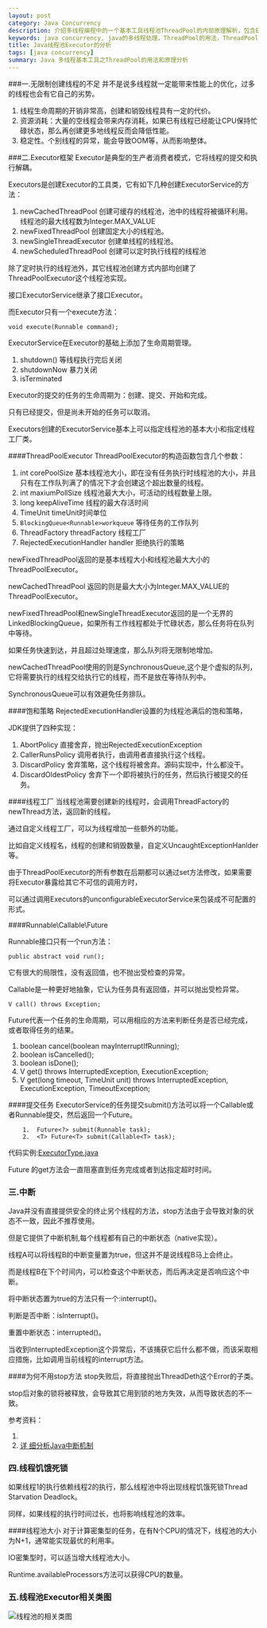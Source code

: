 ```yaml
---
layout: post
category: Java Concurrency
description: 介绍多线程编程中的一个基本工具线程池ThreadPool的内部原理解析，包含ExecutorService原理和Executor原理。
keywords: java concurrency, java的多线程处理，ThreadPool的用法，ThreadPool的源代码分析和ThreadPool的主要方法以及原理分析，Executors的用法，Executors的源代码分析和Executors的主要方法以及原理分析，
title: Java线程池Executor的分析
tags: [java concurrency]
summary: Java 多线程基本工具之ThreadPool的用法和原理分析
---
```



###一.无限制创建线程的不足
并不是说多线程就一定能带来性能上的优化，过多的线程也会有它自己的劣势。

1.	线程生命周期的开销非常高，创建和销毁线程具有一定的代价。
2.	资源消耗：大量的空线程会带来内存消耗，如果已有线程已经能让CPU保持忙碌状态，那么再创建更多地线程反而会降低性能。
3.	稳定性。个别线程的异常，能会导致OOM等，从而影响整体。

###二.Executor框架
Executor是典型的生产者消费者模式，它将线程的提交和执行解耦。

Executors是创建Executor的工具类，它有如下几种创建ExecutorService的方法：

1.	newCachedThreadPool 创建可缓存的线程池，池中的线程将被循环利用。线程池的最大线程数为Integer.MAX_VALUE
2.	newFixedThreadPool  创建固定大小的线程池。
3.	newSingleThreadExecutor 创建单线程的线程池。
4.	newScheduledThreadPool 创建可以定时执行线程的线程池

除了定时执行的线程池外，其它线程池创建方式内部均创建了ThreadPoolExecutor这个线程池实现。

接口ExecutorService继承了接口Executor。

而Executor只有一个execute方法：

    void execute(Runnable command);
    

ExecutorService在Executor的基础上添加了生命周期管理。

1.	shutdown() 等线程执行完后关闭
2.	shutdownNow 暴力关闭
3.	isTerminated

Executor的提交的任务的生命周期为：创建、提交、开始和完成。

只有已经提交，但是尚未开始的任务可以取消。

Executors创建的ExecutorService基本上可以指定线程池的基本大小和指定线程工厂类。

####ThreadPoolExecutor
ThreadPoolExecutor的构造函数包含几个参数：

1.	int corePoolSize 基本线程池大小，即在没有任务执行时线程池的大小，并且只有在工作队列满了的情况下才会创建这个超出数量的线程。
2.	int maxiumPollSize 线程池最大大小，可活动的线程数量上限。
3.	long keepAliveTime 线程的最大存活时间
4.	TimeUnit timeUnit时间单位
5.	`BlockingQueue<Runnable>workqueue` 等待任务的工作队列
6.	ThreadFactory threadFactory 线程工厂
7.	RejectedExecutionHandler handler 拒绝执行的策略

newFixedThreadPool返回的是基本线程大小和线程池最大大小的ThreadPoolExecutor。

newCachedThreadPool 返回的则是最大大小为Integer.MAX_VALUE的ThreadPoolExecutor。


newFixedThreadPool和newSingleThreadExecutor返回的是一个无界的LinkedBlockingQueue，如果所有工作线程都处于忙碌状态，那么任务将在队列中等待。

如果任务快速到达，并且超过处理速度，那么队列将无限制地增加。

newCachedThreadPool使用的则是SynchronousQueue,这个是个虚拟的队列，它将需要执行的线程交给执行它的线程，而不是放在等待队列中。

SynchronousQueue可以有效避免任务排队。

####饱和策略
RejectedExecutionHandler设置的为线程池满后的饱和策略，

JDK提供了四种实现：

1.	AbortPolicy 直接舍弃，抛出RejectedExecutionException
2.	CallerRunsPolicy 调用者执行，由调用者直接执行这个线程。
3.	DiscardPolicy 舍弃策略，这个线程将被舍弃。源码实现中，什么都没干。
4.	DiscardOldestPolicy 舍弃下一个即将被执行的任务，然后执行被提交的任务。

####线程工厂
当线程池需要创建新的线程时，会调用ThreadFactory的newThread方法，返回新的线程。

通过自定义线程工厂，可以为线程增加一些额外的功能。

比如自定义线程名，线程的创建和销毁数量，自定义UncaughtExceptionHanlder等。

由于ThreadPoolExecutor的所有参数在后期都可以通过set方法修改，如果需要将Executor暴露给其它不可信的调用方时，

可以通过调用Executors的unconfigurableExecutorService来包装成不可配置的形式。



####Runnable\Callable\Future

Runnable接口只有一个run方法：

	public abstract void run();
	
它有很大的局限性，没有返回值，也不抛出受检查的异常。


Callable是一种更好地抽象，它认为任务具有返回值，并可以抛出受检异常。

	V call() throws Exception;
	
Future代表一个任务的生命周期，可以用相应的方法来判断任务是否已经完成，或者取得任务的结果。

1.	boolean cancel(boolean mayInterruptIfRunning);
2.	boolean isCancelled();
3.	boolean isDone();
4.	V get() throws InterruptedException, ExecutionException;
5.	V get(long timeout, TimeUnit unit)
        throws InterruptedException, ExecutionException, TimeoutException;
        
####提交任务
ExecutorService的任务提交submit()方法可以将一个Callable或者Runnable提交，然后返回一个Future。

		1.	Future<?> submit(Runnable task);
		2.	<T> Future<T> submit(Callable<T> task);

代码实例:[ExecutorType.java](https://github.com/llohellohe/cp/blob/master/src/yangqi/jcp/executor/ExecutorType.java)

Future 的get方法会一直阻塞直到任务完成或者到达指定超时时间。

### 三.中断
Java并没有直接提供安全的终止另个线程的方法，stop方法由于会导致对象的状态不一致，因此不推荐使用。

但是它提供了中断机制,每个线程都有自己的中断状态（native实现）。

线程A可以将线程B的中断变量置为true，但这并不是说线程B马上会终止。

而是线程B在下个时间内，可以检查这个中断状态，而后再决定是否响应这个中断。

将中断状态置为true的方法只有一个:interrupt()。

判断是否中断：isInterrupt()。

重置中断状态：interrupted()。


当收到InterruptedException这个异常后，不该捕获它后什么都不做，而该采取相应措施，比如调用当前线程的interrupt方法。

####为何不用stop方法
stop失败后，将直接抛出ThreadDeth这个Error的子类。

stop后对象的锁将被释放，会导致其它用到锁的地方失效，从而导致状态的不一致。

参考资料：

1.	
2.	[详
细分析Java中断机制](http://www.infoq.com/cn/articles/java-interrupt-mechanism)

### 四.线程饥饿死锁
如果线程1的执行依赖线程2的执行，那么线程池中将出现线程饥饿死锁Thread Starvation Deadlock。

同样，如果线程的执行时间过长，也将影响线程池的效率。

####线程池大小
对于计算密集型的任务，在有N个CPU的情况下，线程池的大小为N+1，通常能实现最优的利用率。

IO密集型时，可以适当增大线程池大小。

Runtime.availableProcessors方法可以获得CPU的数量。

### 五.线程池Executor相关类图
![线程池的相关类图](https://raw2.github.com/llohellohe/llohellohe.github.com/master/readers/Java%E5%B9%B6%E5%8F%91%E7%BC%96%E7%A8%8B%E5%AE%9E%E6%88%98/%E7%BA%BF%E7%A8%8B%E6%B1%A0%E7%B1%BB%E5%9B%BE.png)
